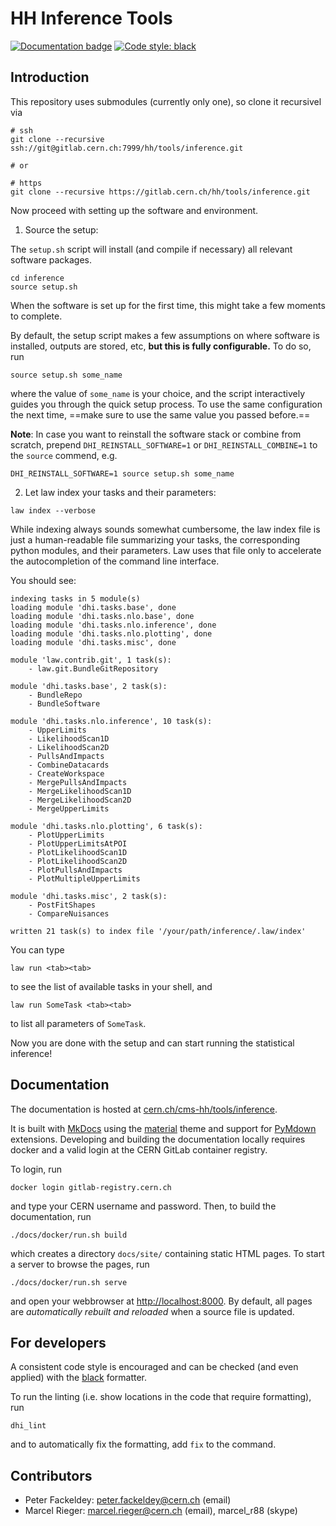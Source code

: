 # HH Inference Tools

[![Documentation badge](https://img.shields.io/badge/Documentation-passing-brightgreen)](http://cms-hh.web.cern.ch/cms-hh/tools/inference/index.html) [![Code style: black](https://img.shields.io/badge/code%20style-black-000000.svg)](https://github.com/psf/black)

## Introduction

This repository uses submodules (currently only one), so clone it recursivel via

```shell
# ssh
git clone --recursive ssh://git@gitlab.cern.ch:7999/hh/tools/inference.git

# or

# https
git clone --recursive https://gitlab.cern.ch/hh/tools/inference.git
```

Now proceed with setting up the software and environment.

1. Source the setup:

The `setup.sh` script will install (and compile if necessary) all relevant software packages.

```shell
cd inference
source setup.sh
```

When the software is set up for the first time, this might take a few moments to complete.

By default, the setup script makes a few assumptions on where software is installed, outputs are stored, etc, **but this is fully configurable.**
To do so, run

```shell
source setup.sh some_name
```

where the value of `some_name` is your choice, and the script interactively guides you through the quick setup process.
To use the same configuration the next time, ==make sure to use the same value you passed before.==

**Note**: In case you want to reinstall the software stack or combine from scratch, prepend `DHI_REINSTALL_SOFTWARE=1` or `DHI_REINSTALL_COMBINE=1` to the `source` commend, e.g.

```shell
DHI_REINSTALL_SOFTWARE=1 source setup.sh some_name
```


2. Let law index your tasks and their parameters:

```shell
law index --verbose
```

While indexing always sounds somewhat cumbersome, the law index file is just a human-readable file summarizing your tasks, the corresponding python modules, and their parameters.
Law uses that file only to accelerate the autocompletion of the command line interface.

You should see:

```shell
indexing tasks in 5 module(s)
loading module 'dhi.tasks.base', done
loading module 'dhi.tasks.nlo.base', done
loading module 'dhi.tasks.nlo.inference', done
loading module 'dhi.tasks.nlo.plotting', done
loading module 'dhi.tasks.misc', done

module 'law.contrib.git', 1 task(s):
    - law.git.BundleGitRepository

module 'dhi.tasks.base', 2 task(s):
    - BundleRepo
    - BundleSoftware

module 'dhi.tasks.nlo.inference', 10 task(s):
    - UpperLimits
    - LikelihoodScan1D
    - LikelihoodScan2D
    - PullsAndImpacts
    - CombineDatacards
    - CreateWorkspace
    - MergePullsAndImpacts
    - MergeLikelihoodScan1D
    - MergeLikelihoodScan2D
    - MergeUpperLimits

module 'dhi.tasks.nlo.plotting', 6 task(s):
    - PlotUpperLimits
    - PlotUpperLimitsAtPOI
    - PlotLikelihoodScan1D
    - PlotLikelihoodScan2D
    - PlotPullsAndImpacts
    - PlotMultipleUpperLimits

module 'dhi.tasks.misc', 2 task(s):
    - PostFitShapes
    - CompareNuisances

written 21 task(s) to index file '/your/path/inference/.law/index'
```

You can type

```shell
law run <tab><tab>
```

to see the list of available tasks in your shell, and

```shell
law run SomeTask <tab><tab>
```

to list all parameters of `SomeTask`.

Now you are done with the setup and can start running the statistical inference!


## Documentation

The documentation is hosted at [cern.ch/cms-hh/tools/inference](https://cern.ch/cms-hh/tools/inference).

It is built with [MkDocs](https://www.mkdocs.org) using the [material](https://squidfunk.github.io/mkdocs-material) theme and support for [PyMdown](https://facelessuser.github.io/pymdown-extensions) extensions.
Developing and building the documentation locally requires docker and a valid login at the CERN GitLab container registry.

To login, run

```shell
docker login gitlab-registry.cern.ch
```

and type your CERN username and password.
Then, to build the documentation, run

```shell
./docs/docker/run.sh build
```

which creates a directory `docs/site/` containing static HTML pages.
To start a server to browse the pages, run

```shell
./docs/docker/run.sh serve
```

and open your webbrowser at [http://localhost:8000](http://localhost:8000).
By default, all pages are *automatically rebuilt and reloaded* when a source file is updated.


## For developers

A consistent code style is encouraged and can be checked (and even applied) with the [black](https://github.com/psf/black) formatter.

To run the linting (i.e. show locations in the code that require formatting), run

```shell
dhi_lint
```

and to automatically fix the formatting, add `fix` to the command.


## Contributors

- Peter Fackeldey: peter.fackeldey@cern.ch (email)
- Marcel Rieger: marcel.rieger@cern.ch (email), marcel_r88 (skype)

